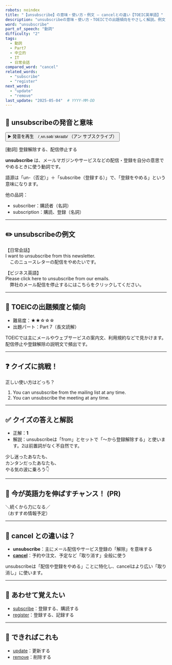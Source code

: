 ```yaml
---
robots: noindex
title: "【unsubscribe】の意味・使い方・例文 ― cancelとの違い【TOEIC英単語】"
description: "unsubscribeの意味・使い方・TOEICでの出題傾向をやさしく解説。例文・クイズ付きでcancelとの違いもわかりやすく学べます。"
word: "unsubscribe"
part_of_speech: "動詞"
difficulty: "2"
tags:
  - 動詞
  - Part7
  - 中立的
  - IT
  - 日常会話
compared_word: "cancel"
related_words:
  - "subscribe"
  - "register"
next_words:
  - "update"
  - "remove"
last_update: "2025-05-04"  # YYYY-MM-DD
---
```


## 🔰 unsubscribeの発音と意味

<button class="play-audio" onclick="playTTS('unsubscribe')">
  <span class="play-audio-main">
    ▶️ 発音を再生　/ˌʌn.səbˈskraɪb/
  </span>
  <span class="play-audio-sub">
    （アン サブスクライブ）
  </span>
</button>

[動詞] 登録解除する、配信停止する

**unsubscribe** は、メールマガジンやサービスなどの配信・登録を自分の意思でやめるときに使う動詞です。

語源は「un-（否定）」＋「subscribe（登録する）」で、「登録をやめる」という意味になります。

他の品詞：  
- subscriber：購読者（名詞）
- subscription：購読、登録（名詞）

---

## ✏️ unsubscribeの例文

【日常会話】  
I want to unsubscribe from this newsletter.  
　このニュースレターの配信をやめたいです。

【ビジネス英語】  
Please click here to unsubscribe from our emails.  
　弊社のメール配信を停止するにはこちらをクリックしてください。

---

## 🎯 TOEICの出題頻度と傾向

- 難易度：★★☆☆☆
- 出題パート：Part 7（長文読解）

TOEICでは主にメールやウェブサービスの案内文、利用規約などで見かけます。配信停止や登録解除の説明文で頻出です。

---

## ❓ クイズに挑戦！

正しい使い方はどっち？

1. You can unsubscribe from the mailing list at any time.  
2. You can unsubscribe the meeting at any time.

---

## ✅ クイズの答えと解説

- 正解：**1**
- 解説：unsubscribeは「from」とセットで「～から登録解除する」と使います。2は前置詞がなく不自然です。

少し迷ったあなたも、  
カンタンだったあなたも、  
やる気の波に乗ろう👇️

---

## 🚀 今が英語力を伸ばすチャンス！ (PR)

<div class="info-center">
＼続くから力になる／<br>  
（おすすめ情報予定）
</div>

---

## 🤔  cancel との違いは？

- **unsubscribe**：主にメール配信やサービス登録の「解除」を意味する
- **[cancel](/word/cancel/)**：予約や注文、予定など「取り消す」全般に使う

unsubscribeは「配信や登録をやめる」ことに特化し、cancelはより広い「取り消し」に使います。

---

## 🧩 あわせて覚えたい

- [subscribe](/word/subscribe/)：登録する、購読する
- [register](/word/register/)：登録する、記録する

---

## 📖 できればこれも

- [update](/word/update/)：更新する
- [remove](/word/remove/)：削除する

<!-- cvid: aid37_bid33 -->

